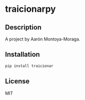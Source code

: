 # traicionarpy

## Description

A project by Aarón Montoya-Moraga.

## Installation

```bash
pip install traicionar
```

## License

MIT
